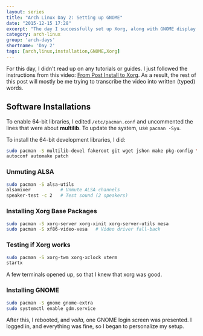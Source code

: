 ```yaml
---
layout: series
title: "Arch Linux Day 2: Setting up GNOME"
date: "2015-12-15 17:28"
excerpt: "The day I successfully set up Xorg, along with GNOME display manager."
category: arch-linux
group: 'arch-days'
shortname: 'Day 2'
tags: [arch,linux,installation,GNOME,Xorg]
---
```


For this day, I didn't read up on any tutorials or guides. I just followed the
instructions from this video: [From Post Install to Xorg][xorgvid]. As a
result, the rest of this post will mostly be me trying to transcribe the video
into written (typed) words.

## Software Installations

To enable 64-bit libraries, I edited `/etc/pacman.conf` and uncommented the
lines that were about **multilib**. To update the system, use `pacman -Syu`.

To install the 64-bit development libraries, I did:

``` sh
sudo pacman -S multilib-devel fakeroot git wget jshon make pkg-config \
autoconf automake patch
```


### Unmuting ALSA

``` sh
sudo pacman -S alsa-utils
alsamixer           # Unmute ALSA channels
speaker-test -c 2   # Test sound (2 speakers)
```


### Installing Xorg Base Packages

``` sh
sudo pacman -S xorg-server xorg-xinit xorg-server-utils mesa
sudo pacman -S xf86-video-vesa   # Video driver fall-back
```


### Testing if Xorg works

``` sh
sudo pacman -S xorg-twm xorg-xclock xterm
startx
```

A few terminals opened up, so that I knew that xorg was good.


### Installing GNOME

``` sh
sudo pacman -S gnome gnome-extra
sudo systemctl enable gdm.service
```

After this, I rebooted, and *voila*, one GNOME login screen was presented. I
logged in, and everything was fine, so I began to personalize my setup.



[xorgvid]: https://www.youtube.com/watch?v=DAmXKDJ3D7M
